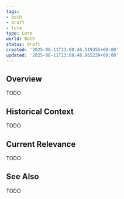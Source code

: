 ```yaml
---
tags:
- both
- draft
- lore
type: Lore
world: Both
status: draft
created: '2025-08-11T13:08:46.519355+00:00'
updated: '2025-08-11T13:08:48.865239+00:00'
---
```



## Overview

TODO
## Historical Context

TODO
## Current Relevance

TODO
## See Also

TODO
